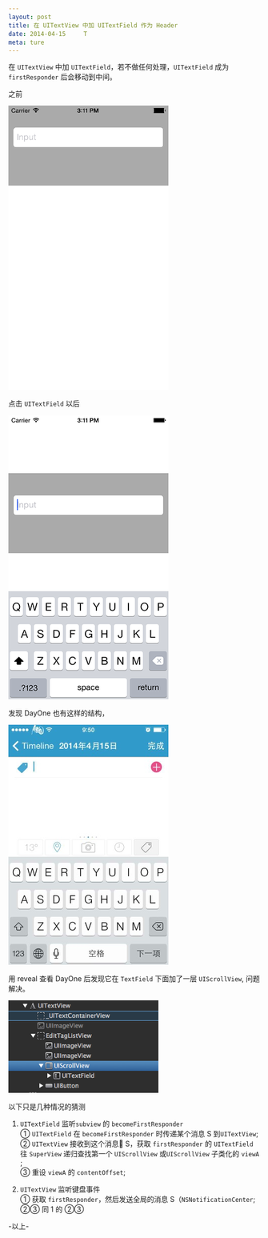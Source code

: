 ```yaml
---
layout: post
title: 在 UITextView 中加 UITextField 作为 Header
date: 2014-04-15     T
meta: ture
---
```

在 `UITextView` 中加 `UITextField`，若不做任何处理，`UITextField` 成为 `firstResponder` 后会移动到中间。

之前

![](https://github.com/Xummer/UITextViewWithHeader/raw/master/defualt.png)

点击 `UITextField` 以后

![](https://github.com/Xummer/UITextViewWithHeader/raw/master/become_first_responder.png)

发现 DayOne 也有这样的结构，

![](../images/blog-images/2014-04-15/dayone.jpg)

用 reveal 查看 DayOne 后发现它在 `TextField` 下面加了一层 `UIScrollView`, 问题解决。

![](https://github.com/Xummer/UITextViewWithHeader/raw/master/dayone_textview.png)

以下只是几种情况的猜测   

1. `UITextField` 监听`subview` 的 `becomeFirstResponder`  
    ① `UITextField` 在 `becomeFirstResponder` 时传递某个消息 S 到`UITextView`;   
    ② `UITextView` 接收到这个消息 S，获取 `firstResponder` 的 `UITextField` 往 `SuperView` 递归查找第一个 `UIScrollView` 或`UIScrollView` 子类化的 `viewA` ;  
    ③ 重设 `viewA` 的 `contentOffset`;
  
2. `UITextView` 监听键盘事件  
    ① 获取 `firstResponder`，然后发送全局的消息 S（`NSNotificationCenter`;  
    ②③ 同 1 的 ②③

-以上-
